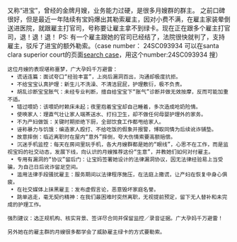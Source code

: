又称“进宝”，曾经的金牌月嫂，业务能力过硬，是很多月嫂群的群主。
之前口碑很好，但是最近一年陆续有宝妈爆出其勒索雇主，因对小费不满，在雇主家装晕倒送进医院，就跟雇主打官司，号称要让雇主拿不到绿卡。现在正在跟多个雇主打官司，退！退！退！
PS: 有一个雇主跟她的官司已经结了，法院很快就判了，支持雇主，驳斥了进宝的额外勒索。（case number： 24SC093934 可以在santa clara superior court的页面[search case](https://portal.scscourt.org/search)，用这个number:24SC093934 搜）

```
这位月嫂的表现堪称噩梦，广大孕妈千万避雷：
 • 谎话连篇：面试夸口“经验丰富”，上岗后漏洞百出，沟通却极度抗拒。
 • 不给宝宝认真护理：新生儿不洗澡、不清洁屁屁，护理敷衍，极不负责。
 • 胡乱诊断宝宝胀气：未经专业判断，擅自给宝宝下“胀气”诊断并做无效按摩，反而可能加重不适。
 • 错过喂奶：该喂奶时赖床未起；夜里抱着宝宝却自己睡着，多次造成呛奶险情。
 • 使唤家人：理直气壮让家人端茶送水、打扫卫生，却不做任何母婴护理外的家务。
 • 不为产妇做饭：关键时期拒绝下厨，全部饮食工作都甩给家人。
 • 诬称暴力与饥饿：编造家人殴打、不给吃饭的假象并报警，博取同情为后续讹诈铺垫。
 • 故意摔倒：临近离职时在屋内“意外”摔倒，夸大伤情索要高额赔偿。
 • 沉迷手机监控：每天在房间里玩手机，各大月嫂群都是她的“眼线”，心思不在工作，而是监视宝妈的社交动态，发展下线，向认识的月嫂推荐这份“生意”，并教她们如何对付雇主。
 • 专用有漏洞的“协议”留后门：让宝妈签署她设计的法律漏洞协议，因无法律经验易上当受骗，为自己日后讹诈留足空间。
 • 滥用法律手段骚扰雇主：服务期间以法律程序施压，在法庭上撒谎，让产妇在恢复中身心俱疲。
 • 在社交媒体上抹黑雇主：发布虚假言论，恶意毁坏家庭名誉。
 • 跳单逃走，毫无契约精神：在我们最困难时突然离职，无视提前预定，留下无人替补和未完成的护理工作。

强烈建议：选正规机构、核实背景、签详尽合同并保留监控／录音证据。广大孕妈千万避雷！

另外她在的雇主群的月嫂很多都学会了威胁雇主绿卡的方式要勒索。

